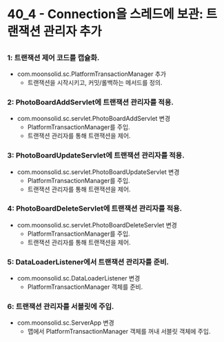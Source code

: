# 40_4 - Connection을 스레드에 보관: 트랜잭션 관리자 추가

## 

### 1: 트랜잭션 제어 코드를 캡슐화.

- com.moonsolid.sc.PlatformTransactionManager 추가
  - 트랜잭션을 시작시키고, 커밋/롤백하는 메서드를 정의.
  
### 2: PhotoBoardAddServlet에 트랜잭션 관리자를 적용.

- com.moonsolid.sc.servlet.PhotoBoardAddServlet 변경
  - PlatformTransactionManager를 주입.
  - 트랜잭션 관리자를 통해 트랜잭션을 제어.
  
### 3: PhotoBoardUpdateServlet에 트랜잭션 관리자를 적용.

- com.moonsolid.sc.servlet.PhotoBoardUpdateServlet 변경
  - PlatformTransactionManager를 주입.
  - 트랜잭션 관리자를 통해 트랜잭션을 제어.
  
### 4: PhotoBoardDeleteServlet에 트랜잭션 관리자를 적용.

- com.moonsolid.sc.servlet.PhotoBoardDeleteServlet 변경
  - PlatformTransactionManager를 주입.
  - 트랜잭션 관리자를 통해 트랜잭션을 제어.

### 5: DataLoaderListener에서 트랜잭션 관리자를 준비.

- com.moonsolid.sc.DataLoaderListener 변경
  - PlatformTransactionManager 객체를 준비.

### 6: 트랜잭션 관리자를 서블릿에 주입.

- com.moonsolid.sc.ServerApp 변경
  - 맵에서 PlatformTransactionManager 객체를 꺼내 서블릿 객체에 주입.
  